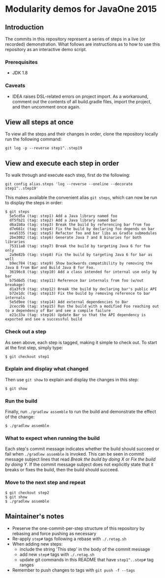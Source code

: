 # Modularity demos for JavaOne 2015

## Introduction

The commits in this repository represent a series of steps in a live (or recorded) demonstration. What follows are instructions as to how to use this repository as an interactive demo script.

### Prerequisites

 - JDK 1.8

### Caveats

 - IDEA raises DSL-related errors on project import. As a workaround, comment out the contents of all build.gradle files, import the project, and then uncomment once again.


## View all steps at once

To view all the steps and their changes in order, clone the repository locally run the following command:

    git log -p --reverse step1^..step19


## View and execute each step in order

To walk through and execute each step, first do the following:

    git config alias.steps 'log --reverse --oneline --decorate step1^..step19'

This makes available the convenient alias `git steps`, which can now be run to display the steps in order:

    $ git steps
      5e5cd5a (tag: step1) Add a Java library named foo
      df5fb21 (tag: step2) Add a Java library named bar
      d6a1b8a (tag: step3) Break the build by referencing bar from foo
      d7e661c (tag: step4) Fix the build by declaring foo depends on bar
      eea5335 (tag: step5) Refactor foo and bar libs as Gradle submodules
      2be3082 (tag: step6) Generate Java 7 and 8 binaries for both libraries
      75311a8 (tag: step7) Break the build by targeting Java 6 for foo only
      2a9e82b (tag: step8) Fix the build by targeting Java 6 for bar as well
      b9ec784 (tag: step9) Show backwards compatibility by removing the Java 8 from Bar and Build Java 8 for Foo.
      36196c8 (tag: step10) Add a class intended for internal use only by bar
      b75d6d5 (tag: step11) Reference bar internals from foo (w/out breakage)
      d1a3fc9 (tag: step12) Break the build by declaring bar's public API
      b72e1dc (tag: step13) Fix the build by removing reference to bar internals
      5e5d9ee (tag: step14) Add external dependencies to Bar
      2cecc9b (tag: step15) Run the build with a modified Foo reaching out to a dependency of Bar and see a compile failure
      e21c33a (tag: step16) Update Bar so that the API dependency is exported and see a successful build


### Check out a step

As seen above, each step is tagged, making it simple to check out. To start at the first step, simply type:

    $ git checkout step1

### Explain and display what changed

Then use `git show` to explain and display the changes in this step:

    $ git show

### Run the build

Finally, run `./gradlew assemble` to run the build and demonstrate the effect of the change:

    $ ./gradlew assemble

### What to expect when running the build

Each step's commit message indicates whether the build should succeed or fail when `./gradlew assemble` is invoked. This can be seen in commit message subject lines that read _Break the build by doing X_ or _Fix the build by doing Y_. If the commit message subject does not explicitly state that it breaks or fixes the build, then the build should succeed.

### Move to the next step and repeat

    $ git checkout step2
    $ git show
    $ ./gradlew assemble


## Maintainer's notes

 - Preserve the one-commit-per-step structure of this repository by rebasing and force pushing as necessary
 - Re-apply `step#` tags following a rebase with `./.retag.sh`
 - When adding new steps:
   - include the string 'This step' in the body of the commit message
   - add new `step#` tags with `./.retag.sh`
   - update git commands in this README that have `step1^..step#` tag ranges
 - Remember to push changes to tags with `git push -f --tags`
